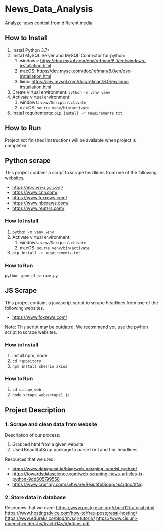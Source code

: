 # News_Data_Analysis
Analyze news content from different media

## How to Install
1. Install Python 3.7+
2. Install MySQL Server and MySQL Connector for python:
    1. windows: https://dev.mysql.com/doc/refman/8.0/en/windows-installation.html
    2. macOS: https://dev.mysql.com/doc/refman/8.0/en/osx-installation.html
    3. linux: https://dev.mysql.com/doc/refman/8.0/en/linux-installation.html
3. Create virtual environment: `python -m venv venv`
4. Activate virtual environment: 
    1. windows: `venv/Scripts/activate`
    2. macOS: `source venv/bin/activate`
5. Install requirements: `pip install -r requirements.txt`

## How to Run

Project not finished! Instructions will be available when project is completed.

## Python scrape
This project contains a script to scrape headlines from one of the following websites.
- https://abcnews.go.com/
- https://www.cnn.com/
- https://www.foxnews.com/
- https://www.nbcnews.com/
- https://www.reuters.com/

### How to Install
1. `python -m venv venv` 
2. Activate virtual environment: 
    1. windows: `venv/Scripts/activate`
    2. macOS: `source venv/bin/activate`
3. `pip install -r requirements.txt`

### How to Run
`python general_scrape.py`

## JS Scrape
This project contains a javascript script to scrape headlines from one of the following websites.
- https://www.foxnews.com/

Note: This script may be outdated. We recommend you use the python script to scrape websites.

### How to Install
1. install npm, node
2. `cd repository`
3. `npm install cheerio axios`

### How to Run
1. `cd scrape_web`
2. `node scrape_web/scrape1.js`

## Project Description

### 1. Scrape and clean data from website

Description of our process:
1. Grabbed html from a given website
2. Used BeautifulSoup package to parse html and find headlines

Resources that we used:
- https://www.dataquest.io/blog/web-scraping-tutorial-python/
- https://towardsdatascience.com/web-scraping-news-articles-in-python-9dd605799558
- https://www.crummy.com/software/BeautifulSoup/bs4/doc/#tag

### 2. Store data in database

Resources that we used:
https://www.postgresql.org/docs/12/tutorial.html
https://www.hostingadvice.com/how-to/free-postgresql-hosting/
https://www.edureka.co/blog/mysql-tutorial/
https://www.cis.uni-muenchen.de/~hs/teach/14s/ir/rdbms.pdf

